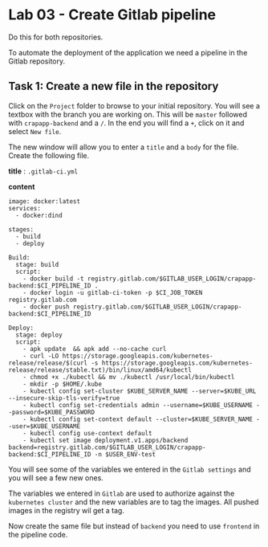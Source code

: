 # Lab 03 - Create Gitlab pipeline

Do this for both repositories.

To automate the deployment of the application we need a pipeline in the Gitlab
repository.

## Task 1: Create a new file in the repository

Click on the `Project` folder to browse to your initial repository. You will see
a textbox with the branch you are working on. This will be `master` followed
with `crapapp-backend` and a `/`. In the end you will find a `+`, click on it
and select `New file`.

The new window will allow you to enter a `title` and a `body` for the file. Create
the following file.

**title** : `.gitlab-ci.yml`

**content**
```
image: docker:latest
services:
  - docker:dind

stages:
  - build
  - deploy

Build:
  stage: build
  script:
    - docker build -t registry.gitlab.com/$GITLAB_USER_LOGIN/crapapp-backend:$CI_PIPELINE_ID .
    - docker login -u gitlab-ci-token -p $CI_JOB_TOKEN registry.gitlab.com
    - docker push registry.gitlab.com/$GITLAB_USER_LOGIN/crapapp-backend:$CI_PIPELINE_ID

Deploy:
  stage: deploy
  script:
    - apk update  && apk add --no-cache curl
    - curl -LO https://storage.googleapis.com/kubernetes-release/release/$(curl -s https://storage.googleapis.com/kubernetes-release/release/stable.txt)/bin/linux/amd64/kubectl
    - chmod +x ./kubectl && mv ./kubectl /usr/local/bin/kubectl
    - mkdir -p $HOME/.kube
    - kubectl config set-cluster $KUBE_SERVER_NAME --server=$KUBE_URL --insecure-skip-tls-verify=true
    - kubectl config set-credentials admin --username=$KUBE_USERNAME --password=$KUBE_PASSWORD
    - kubectl config set-context default --cluster=$KUBE_SERVER_NAME --user=$KUBE_USERNAME
    - kubectl config use-context default
    - kubectl set image deployment.v1.apps/backend backend=registry.gitlab.com/$GITLAB_USER_LOGIN/crapapp-backend:$CI_PIPELINE_ID -n $USER_ENV-test
```

You will see some of the variables we entered in the `Gitlab settings` and you
will see a few new ones.

The variables we entered in `Gitlab` are used to authorize against the `kubernetes
cluster` and the new variables are to tag the images. All pushed images in the
registry wil get a tag.

Now create the same file but instead of `backend` you need to use `frontend` in the
pipeline code. 
